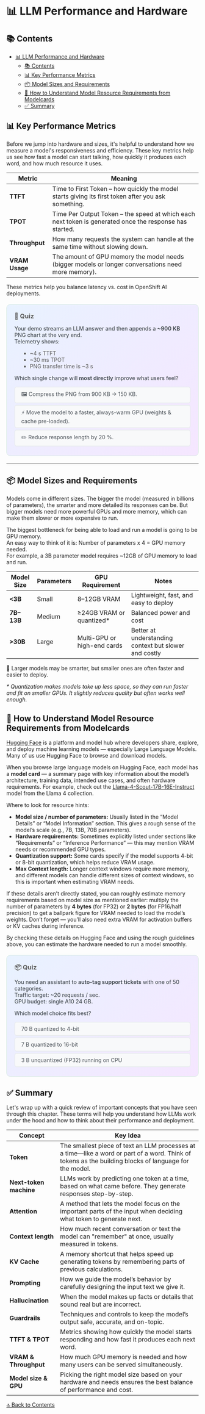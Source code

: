 # 📊 LLM Performance and Hardware

## 📚 Contents
- [📊 LLM Performance and Hardware](#-llm-performance-and-hardware)
  - [📚 Contents](#-contents)
  - [📊 Key Performance Metrics](#-key-performance-metrics)
  - [📦 Model Sizes and Requirements](#-model-sizes-and-requirements)
  - [👀 How to Understand Model Resource Requirements from Modelcards](#-how-to-understand-model-resource-requirements-from-modelcards)
  - [✅ Summary](#-summary)

## 📊 Key Performance Metrics

Before we jump into hardware and sizes, it's helpful to understand how we measure a model's responsiveness and efficiency. These key metrics help us see how fast a model can start talking, how quickly it produces each word, and how much resource it uses.

| Metric                  | Meaning                                                      |
|-------------------------|--------------------------------------------------------------|
| **TTFT**                | Time to First Token – how quickly the model starts giving its first token after you ask something. |
| **TPOT**                | Time Per Output Token – the speed at which each next token is generated once the response has started. |
| **Throughput**          | How many requests the system can handle at the same time without slowing down. |
| **VRAM Usage**          | The amount of GPU memory the model needs (bigger models or longer conversations need more memory). |

These metrics help you balance latency vs. cost in OpenShift AI deployments.

<!-- 📏 Latency root-cause quiz -->
<div style="background:linear-gradient(135deg,#e8f2ff 0%,#f5e6ff 100%);
            padding:20px;border-radius:10px;margin:20px 0;border:1px solid #d1e7dd;">

<h3 style="margin:0 0 8px;color:#5a5a5a;">📏 Quiz</h3>

<p style="color:#495057;font-weight:500;">
Your demo streams an LLM answer and then appends a <b>~900 KB</b> PNG chart
at the very end.<br>
Telemetry shows:
</p>

<ul style="margin-left:1.2em;color:#5a5a5a;">
  <li>~4 s TTFT</li>
  <li>~30 ms TPOT</li>
  <li>PNG transfer time is ~3 s</li>
</ul>

<p style="color:#495057;font-weight:500;">
Which single change will <b>most directly</b> improve what users feel?
</p>

<style>
.latOpt{display:block;margin:4px 0;padding:8px 16px;background:#f8f9fa;border-radius:6px;cursor:pointer;
       border:2px solid #e9ecef;color:#495057;transition:.2s}
.latOpt:hover{background:#fff;transform:translateY(-1px);border-color:#dee2e6}
.latRad{display:none}
.latRad:checked + .latOpt[data-good="true"]{background:#d4edda;color:#155724;border-color:#c3e6cb}
.latRad:checked + .latOpt[data-good="false"]{background:#f8d7da;color:#721c24;border-color:#f5b7b1}
.latFeed{display:none;margin:4px 0;padding:8px 16px;border-radius:6px}
#lat-good:checked ~ .latFeed[data-type="good"],
#lat-w1:checked  ~ .latFeed[data-type="bad"],
#lat-w2:checked  ~ .latFeed[data-type="bad"]{display:block}
.latFeed[data-type="good"]{background:#d1f2eb;color:#0c5d56;border:1px solid #a3d9cc}
.latFeed[data-type="bad"]{background:#fce8e6;color:#58151c;border:1px solid #f5b7b1}
</style>

<div>
  <input type="radio" id="lat-w1" name="lat" class="latRad">
  <label for="lat-w1" class="latOpt" data-good="false">
    🖼️ Compress the PNG from 900 KB → 150 KB.
  </label>

  <input type="radio" id="lat-good" name="lat" class="latRad">
  <label for="lat-good" class="latOpt" data-good="true">
    ⚡ Move the model to a faster, always-warm GPU (weights & cache pre-loaded).
  </label>

  <input type="radio" id="lat-w2" name="lat" class="latRad">
  <label for="lat-w2" class="latOpt" data-good="false">
    ✏️ Reduce response length by 20 %.
  </label>

  <div class="latFeed" data-type="good">
    ✅ The biggest pain is the 4 s silence <em>before</em> any text streams.
    Shortening model start-up on a warm GPU tackles that gap directly.
  </div>
  <div class="latFeed" data-type="bad">
    ❌ Image size or per-token speed tweaks won’t fix the long initial pause.
  </div>
</div>
</div>

---

## 📦 Model Sizes and Requirements

Models come in different sizes. The bigger the model (measured in billions of parameters), the smarter and more detailed its responses can be. But bigger models need more powerful GPUs and more memory, which can make them slower or more expensive to run.

The biggest bottleneck for being able to load and run a model is going to be GPU memory.  
An easy way to think of it is: Number of parameters x 4 = GPU memory needed.  
For example, a 3B parameter model requires ~12GB of GPU memory to load and run.  

| Model Size     | Parameters | GPU Requirement            | Notes                            |
|----------------|------------|-----------------------------|----------------------------------|
| **<3B**         | Small      | 8–12GB VRAM                | Lightweight, fast, and easy to deploy             |
| **7B–13B**      | Medium     | ≥24GB VRAM or quantized*     | Balanced power and cost          |
| **>30B**        | Large      | Multi-GPU or high-end cards | Better at understanding context but slower and costly |

🧠 Larger models may be smarter, but smaller ones are often faster and easier to deploy.

_* Quantization makes models take up less space, so they can run faster and fit on smaller GPUs. It slightly reduces quality but often works well enough._


## 👀 How to Understand Model Resource Requirements from Modelcards


[Hugging Face](https://huggingface.co/) is a platform and model hub where developers share, explore, and deploy machine learning models — especially Large Language Models.  
Many of us use Hugging Face to browse and download models.

 When you browse large language models on Hugging Face, each model has a **model card** — a summary page with key information about the model’s architecture, training data, intended use cases, and often hardware requirements. For example, check out the [Llama-4-Scout-17B-16E-Instruct](https://huggingface.co/meta-llama/Llama-4-Scout-17B-16E-Instruct) model from the Llama 4 collection.

Where to look for resource hints:

* **Model size / number of parameters:** Usually listed in the “Model Details” or “Model Information” section. This gives a rough sense of the model’s scale (e.g., 7B, 13B, 70B parameters).
* **Hardware requirements:** Sometimes explicitly listed under sections like “Requirements” or “Inference Performance” — this may mention VRAM needs or recommended GPU types.
* **Quantization support:** Some cards specify if the model supports 4-bit or 8-bit quantization, which helps reduce VRAM usage.
* **Max Context length:** Longer context windows require more memory, and different models can handle different sizes of context windows, so this is important when estimating VRAM needs.

If these details aren’t directly stated, you can roughly estimate memory requirements based on model size as mentioned earlier: multiply the number of parameters by **4 bytes** (for FP32) or **2 bytes** (for FP16/half precision) to get a ballpark figure for VRAM needed to load the model’s weights. Don’t forget — you’ll also need extra VRAM for activation buffers or KV caches during inference.

By checking these details on Hugging Face and using the rough guidelines above, you can estimate the hardware needed to run a model smoothly.

<!-- 📦 model size / GPU trade-off -->
<div style="background:linear-gradient(135deg,#e8f2ff 0%,#f5e6ff 100%);
            padding:20px;border-radius:10px;margin:20px 0;border:1px solid #d1e7dd;">

<h3 style="margin:0 0 8px;color:#5a5a5a;">📦 Quiz</h3>

<p style="color:#495057;font-weight:500;">
You need an assistant to <b>auto-tag support tickets</b> with one of 50 categories.<br>
Traffic target: ~20 requests / sec.<br>
GPU budget: single A10 24 GB.
</p>

<p style="color:#495057;font-weight:500;">Which model choice fits best?</p>

<style>
.szOpt{display:block;margin:4px 0;padding:8px 16px;background:#f8f9fa;border-radius:6px;cursor:pointer;
       border:2px solid #e9ecef;color:#495057;transition:.2s}
.szOpt:hover{background:#fff;transform:translateY(-1px);border-color:#dee2e6}
.szRad{display:none}
.szRad:checked + .szOpt[data-good="true"]{background:#d4edda;color:#155724;border-color:#c3e6cb}
.szRad:checked + .szOpt[data-good="false"]{background:#f8d7da;color:#721c24;border-color:#f5b7b1}
.szFeed{display:none;margin:4px 0;padding:8px 16px;border-radius:6px}
#sz-good:checked ~ .szFeed[data-type="good"],
#sz-w1:checked  ~ .szFeed[data-type="bad"],
#sz-w2:checked  ~ .szFeed[data-type="bad"]{display:block}
.szFeed[data-type="good"]{background:#d1f2eb;color:#0c5d56;border:1px solid #a3d9cc}
.szFeed[data-type="bad"]{background:#fce8e6;color:#58151c;border:1px solid #f5b7b1}
</style>

<div>
  <input type="radio" id="sz-w1" name="sz" class="szRad">
  <label for="sz-w1" class="szOpt" data-good="false">
    70 B quantized to 4-bit
  </label>

  <input type="radio" id="sz-good" name="sz" class="szRad">
  <label for="sz-good" class="szOpt" data-good="true">
    7 B quantized to 16-bit
  </label>

  <input type="radio" id="sz-w2" name="sz" class="szRad">
  <label for="sz-w2" class="szOpt" data-good="false">
    3 B unquantized (FP32) running on CPU
  </label>

  <div class="szFeed" data-type="good">
    ✅ 7 B @ 16-bit ≈ 7 B × 2 byte ≈ 14 GB → easily fits 24 GB with some space for the KV-cache (context window) and meets 20 req/s.
  </div>
  <div class="szFeed" data-type="bad">
    ❌ Reminder: rough memory rule — parameters ×4 bytes (FP32) or ×2 bytes (FP16).  <br>
    Even at 0.5 B/param (4-bit), 70 B ≈ 35 GB → too big for 24 GB. <br>
    For the small 3B model, accuracy/QPS drops too much.
  </div>
</div>
</div>

## ✅ Summary

Let's wrap up with a quick review of important concepts that you have seen through this chapter. These terms will help you understand how LLMs work under the hood and how to think about their performance and deployment.

| Concept                | Key Idea                                                            |
|------------------------|---------------------------------------------------------------------|
| **Token**              | The smallest piece of text an LLM processes at a time—like a word or part of a word. Think of tokens as the building blocks of language for the model. |
| **Next-token machine** | LLMs work by predicting one token at a time, based on what came before. They generate responses step-by-step. |
| **Attention**          | A method that lets the model focus on the important parts of the input when deciding what token to generate next. |
| **Context length**     | How much recent conversation or text the model can "remember" at once, usually measured in tokens. |
| **KV Cache**           | A memory shortcut that helps speed up generating tokens by remembering parts of previous calculations. |
| **Prompting**          | How we guide the model’s behavior by carefully designing the input text we give it. |
| **Hallucination**      | When the model makes up facts or details that sound real but are incorrect. |
| **Guardrails**         | Techniques and controls to keep the model’s output safe, accurate, and on-topic. |
| **TTFT & TPOT**        | Metrics showing how quickly the model starts responding and how fast it produces each next word. |
| **VRAM & Throughput**  | How much GPU memory is needed and how many users can be served simultaneously. |
| **Model size & GPU**   | Picking the right model size based on your hardware and needs ensures the best balance of performance and cost. |



[🔝 Back to Contents](#contents)